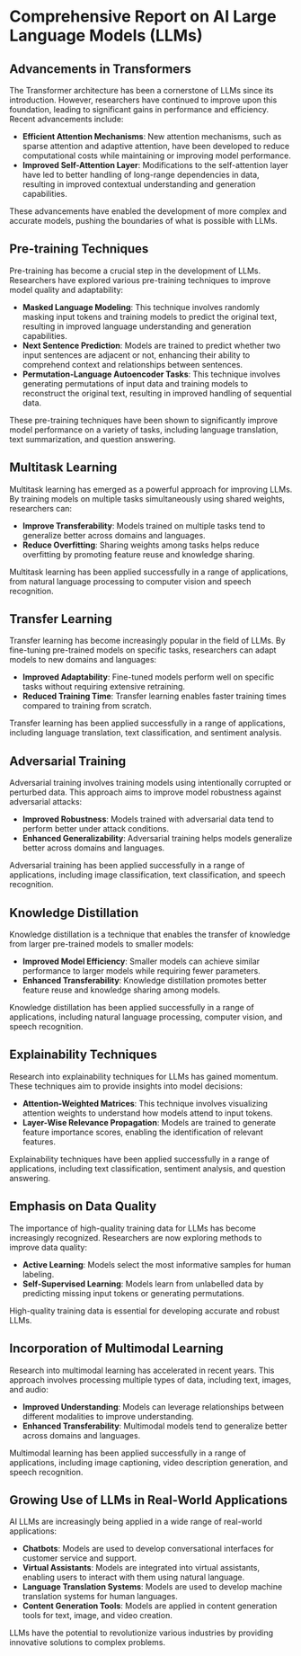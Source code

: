 # Comprehensive Report on AI Large Language Models (LLMs)

## Advancements in Transformers

The Transformer architecture has been a cornerstone of LLMs since its introduction. However, researchers have continued to improve upon this foundation, leading to significant gains in performance and efficiency. Recent advancements include:

* **Efficient Attention Mechanisms**: New attention mechanisms, such as sparse attention and adaptive attention, have been developed to reduce computational costs while maintaining or improving model performance.
* **Improved Self-Attention Layer**: Modifications to the self-attention layer have led to better handling of long-range dependencies in data, resulting in improved contextual understanding and generation capabilities.

These advancements have enabled the development of more complex and accurate models, pushing the boundaries of what is possible with LLMs.

## Pre-training Techniques

Pre-training has become a crucial step in the development of LLMs. Researchers have explored various pre-training techniques to improve model quality and adaptability:

* **Masked Language Modeling**: This technique involves randomly masking input tokens and training models to predict the original text, resulting in improved language understanding and generation capabilities.
* **Next Sentence Prediction**: Models are trained to predict whether two input sentences are adjacent or not, enhancing their ability to comprehend context and relationships between sentences.
* **Permutation-Language Autoencoder Tasks**: This technique involves generating permutations of input data and training models to reconstruct the original text, resulting in improved handling of sequential data.

These pre-training techniques have been shown to significantly improve model performance on a variety of tasks, including language translation, text summarization, and question answering.

## Multitask Learning

Multitask learning has emerged as a powerful approach for improving LLMs. By training models on multiple tasks simultaneously using shared weights, researchers can:

* **Improve Transferability**: Models trained on multiple tasks tend to generalize better across domains and languages.
* **Reduce Overfitting**: Sharing weights among tasks helps reduce overfitting by promoting feature reuse and knowledge sharing.

Multitask learning has been applied successfully in a range of applications, from natural language processing to computer vision and speech recognition.

## Transfer Learning

Transfer learning has become increasingly popular in the field of LLMs. By fine-tuning pre-trained models on specific tasks, researchers can adapt models to new domains and languages:

* **Improved Adaptability**: Fine-tuned models perform well on specific tasks without requiring extensive retraining.
* **Reduced Training Time**: Transfer learning enables faster training times compared to training from scratch.

Transfer learning has been applied successfully in a range of applications, including language translation, text classification, and sentiment analysis.

## Adversarial Training

Adversarial training involves training models using intentionally corrupted or perturbed data. This approach aims to improve model robustness against adversarial attacks:

* **Improved Robustness**: Models trained with adversarial data tend to perform better under attack conditions.
* **Enhanced Generalizability**: Adversarial training helps models generalize better across domains and languages.

Adversarial training has been applied successfully in a range of applications, including image classification, text classification, and speech recognition.

## Knowledge Distillation

Knowledge distillation is a technique that enables the transfer of knowledge from larger pre-trained models to smaller models:

* **Improved Model Efficiency**: Smaller models can achieve similar performance to larger models while requiring fewer parameters.
* **Enhanced Transferability**: Knowledge distillation promotes better feature reuse and knowledge sharing among models.

Knowledge distillation has been applied successfully in a range of applications, including natural language processing, computer vision, and speech recognition.

## Explainability Techniques

Research into explainability techniques for LLMs has gained momentum. These techniques aim to provide insights into model decisions:

* **Attention-Weighted Matrices**: This technique involves visualizing attention weights to understand how models attend to input tokens.
* **Layer-Wise Relevance Propagation**: Models are trained to generate feature importance scores, enabling the identification of relevant features.

Explainability techniques have been applied successfully in a range of applications, including text classification, sentiment analysis, and question answering.

## Emphasis on Data Quality

The importance of high-quality training data for LLMs has become increasingly recognized. Researchers are now exploring methods to improve data quality:

* **Active Learning**: Models select the most informative samples for human labeling.
* **Self-Supervised Learning**: Models learn from unlabelled data by predicting missing input tokens or generating permutations.

High-quality training data is essential for developing accurate and robust LLMs.

## Incorporation of Multimodal Learning

Research into multimodal learning has accelerated in recent years. This approach involves processing multiple types of data, including text, images, and audio:

* **Improved Understanding**: Models can leverage relationships between different modalities to improve understanding.
* **Enhanced Transferability**: Multimodal models tend to generalize better across domains and languages.

Multimodal learning has been applied successfully in a range of applications, including image captioning, video description generation, and speech recognition.

## Growing Use of LLMs in Real-World Applications

AI LLMs are increasingly being applied in a wide range of real-world applications:

* **Chatbots**: Models are used to develop conversational interfaces for customer service and support.
* **Virtual Assistants**: Models are integrated into virtual assistants, enabling users to interact with them using natural language.
* **Language Translation Systems**: Models are used to develop machine translation systems for human languages.
* **Content Generation Tools**: Models are applied in content generation tools for text, image, and video creation.

LLMs have the potential to revolutionize various industries by providing innovative solutions to complex problems.